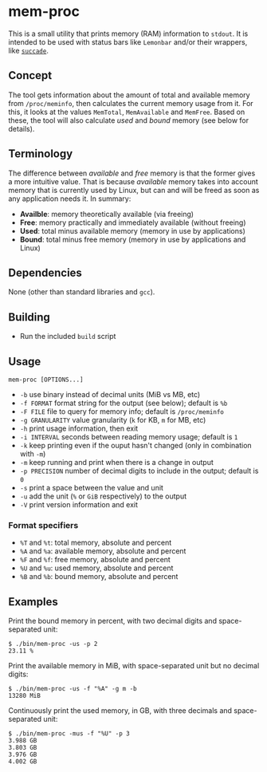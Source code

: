 # mem-proc

This is a small utility that prints memory (RAM) information to `stdout`.
It is intended to be used with status bars like `Lemonbar` and/or their 
wrappers, like [`succade`](https://github.com/domsson/succade).

## Concept 

The tool gets information about the amount of total and available memory from 
`/proc/meminfo`, then calculates the current memory usage from it. For this, it 
looks at the values `MemTotal`, `MemAvailable` and `MemFree`. Based on these, 
the tool will also calculate _used_ and _bound_ memory (see below for details).

## Terminology

The difference between _available_ and _free_ memory is that the former gives
a more intuitive value. That is because _available_ memory takes into account 
memory that is currently used by Linux, but can and will be freed as soon as 
any application needs it. In summary:

 - **Availble**: memory theoretically available (via freeing)
 - **Free**: memory practically and immediately available (without freeing)
 - **Used**: total minus available memory (memory in use by applications)
 - **Bound**: total minus free memory (memory in use by applications and Linux)

## Dependencies

None (other than standard libraries and `gcc`).

## Building

- Run the included `build` script

## Usage

    mem-proc [OPTIONS...]

- `-b` use binary instead of decimal units (MiB vs MB, etc)
- `-f FORMAT` format string for the output (see below); default is `%b`
- `-F FILE` file to query for memory info; default is `/proc/meminfo`
- `-g GRANULARITY` value granularity (`k` for KB, `m` for MB, etc)
- `-h` print usage information, then exit
- `-i INTERVAL` seconds between reading memory usage; default is `1`
- `-k` keep printing even if the ouput hasn't changed (only in combination with `-m`)
- `-m` keep running and print when there is a change in output
- `-p PRECISION` number of decimal digits to include in the output; default is `0`
- `-s` print a space between the value and unit
- `-u` add the unit (`%` or `GiB` respectively) to the output
- `-V` print version information and exit

### Format specifiers

- `%T` and `%t`: total memory, absolute and percent
- `%A` and `%a`: available memory, absolute and percent
- `%F` and `%f`: free memory, absolute and percent
- `%U` and `%u`: used memory, absolute and percent
- `%B` and `%b`: bound memory, absolute and percent

## Examples

Print the bound memory in percent, with two decimal digits and space-separated unit:

    $ ./bin/mem-proc -us -p 2
    23.11 %
   
Print the available memory in MiB, with space-separated unit but no decimal digits:

    $ ./bin/mem-proc -us -f "%A" -g m -b
    13280 MiB

Continuously print the used memory, in GB, with three decimals and space-separated unit:

    $ ./bin/mem-proc -mus -f "%U" -p 3
    3.988 GB
    3.803 GB
    3.976 GB
    4.002 GB

